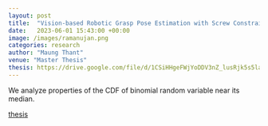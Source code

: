 ```yaml
---
layout: post
title:  "Vision-based Robotic Grasp Pose Estimation with Screw Constraints for Electronic Devices from Conveyor Belt"
date:   2023-06-01 15:43:00 +00:00
image: /images/ramanujan.png
categories: research
author: "Maung Thant"
venue: "Master Thesis"
thesis: https://drive.google.com/file/d/1CSiHHgeFWjYoDDV3nZ_lusRjk5s5laA7/view?usp=drive_link
---
```


We analyze properties of the CDF of binomial random variable near its median.

<!-- [thesis link](https://drive.google.com/file/d/1wE3Gb3s0l6l3HcDS5YvG176z9kab2k2x/view?usp=drive_link){:target="_blank"} -->
<a href="https://drive.google.com/file/d/1CSiHHgeFWjYoDDV3nZ_lusRjk5s5laA7/view?usp=drive_link" target="_blank" rel="noopener noreferrer">thesis</a>

